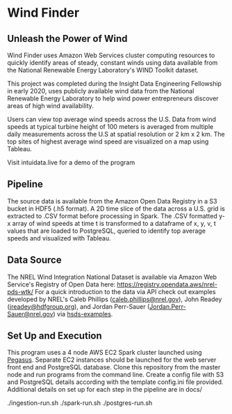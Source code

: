 # Wind Finder #
## Unleash the Power of Wind ##

Wind Finder uses Amazon Web Services cluster computing
resources to quickly identify areas of steady, constant
winds using data available from the National Renewable
Energy Laboratory's WIND Toolkit dataset. 

This project was completed during the Insight Data
Engineering Fellowship in early 2020, uses publicly
available wind data from the National Renewable Energy
Laboratory to help wind power entrepreneurs discover
areas of high wind availability. 

Users can view top average wind speeds across the U.S. Data from wind speeds at typical turbine height of 100 meters is averaged from multiple daily measurements across the U.S at spatial resolution or 2 km x 2 km. The top sites of highest average wind speed are visualized on a map using Tableau.

Visit intuidata.live for a demo of the program

## Pipeline ## 
The source data is available from the Amazon Open Data Registry in a S3 bucket in HDF5 (.h5 format). A 2D time slice of the data across a U.S. grid is extracted to .CSV format before processing in Spark. The .CSV formatted y-x array of wind speeds at time t is transformed to a dataframe of x, y, v, t values that are loaded to PostgreSQL, queried to identify top average speeds and 
visualized with Tableau. 

## Data Source ## 
The NREL Wind Integration National Dataset is available via Amazon Web Service's Registry of Open Data here: https://registry.opendata.aws/nrel-pds-wtk/
For a quick introduction to the data via API check out examples developed by NREL's Caleb Phillips (caleb.phillips@nrel.gov), John Readey (jreadey@hdfgroup.org), and Jordan Perr-Sauer (Jordan.Perr-Sauer@nrel.gov) via [hsds-examples](https://github.com/NREL/hsds-examples).

## Set Up and Execution ## 
This program uses a 4 node AWS EC2 Spark cluster launched using [Pegasus](https://github.com/InsightDataScience/pegasus). Separate EC2 instances should be launched for the web server front end and PostgreSQL database. Clone this repository from the master node and run programs from the command line. Create a config file with S3 and PostgreSQL details according with the template config.ini file provided. Additional details on set up for each step in the pipeline are in docs/

./ingestion-run.sh
./spark-run.sh
./postgres-run.sh

